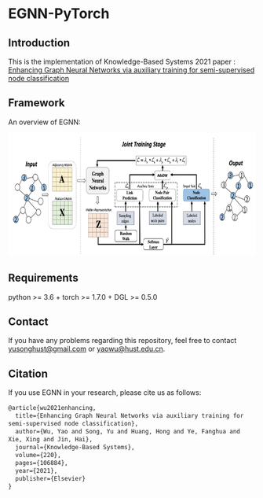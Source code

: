 # EGNN-PyTorch   

## Introduction  
This is the implementation of Knowledge-Based Systems 2021 paper : [Enhancing Graph Neural Networks via auxiliary training for semi-supervised node classification](https://www.sciencedirect.com/science/article/abs/pii/S0950705121001477)  

## Framework   
An overview of EGNN:   
<div align=center><img src='https://github.com/yusonghust/EGNN-PyTorch/blob/master/Egnn.jpg' width="650" height="250" alt="图片加载失败时，显示这段字"/></div>         

## Requirements      
python >= 3.6 + torch >= 1.7.0  + DGL >= 0.5.0   

## Contact   
If you have any problems regarding this repository, feel free to contact <yusonghust@gmail.com> or <yaowu@hust.edu.cn>.   

## Citation
If you use EGNN in your research, please cite us as follows:
```
@article{wu2021enhancing,
  title={Enhancing Graph Neural Networks via auxiliary training for semi-supervised node classification},
  author={Wu, Yao and Song, Yu and Huang, Hong and Ye, Fanghua and Xie, Xing and Jin, Hai},
  journal={Knowledge-Based Systems},
  volume={220},
  pages={106884},
  year={2021},
  publisher={Elsevier}
}
```
